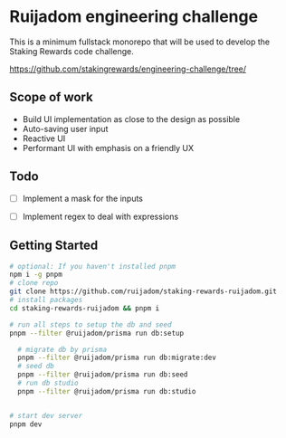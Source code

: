 # Ruijadom engineering challenge

This is a minimum fullstack monorepo that will be used to develop the Staking Rewards code challenge.

https://github.com/stakingrewards/engineering-challenge/tree/

## Scope of work

- Build UI implementation as close to the design as possible
- Auto-saving user input
- Reactive UI
- Performant UI with emphasis on a friendly UX

## Todo

- [ ] Implement a mask for the inputs
- [ ] Implement regex to deal with expressions


## Getting Started

```sh
# optional: If you haven't installed pnpm
npm i -g pnpm
# clone repo
git clone https://github.com/ruijadom/staking-rewards-ruijadom.git
# install packages
cd staking-rewards-ruijadom && pnpm i

# run all steps to setup the db and seed
pnpm --filter @ruijadom/prisma run db:setup

  # migrate db by prisma
  pnpm --filter @ruijadom/prisma run db:migrate:dev
  # seed db
  pnpm --filter @ruijadom/prisma run db:seed
  # run db studio
  pnpm --filter @ruijadom/prisma run db:studio


# start dev server
pnpm dev
```